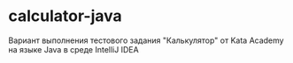 # calculator-java
Вариант выполнения тестового задания "Калькулятор" от Kata Academy на языке Java в среде IntelliJ IDEA
